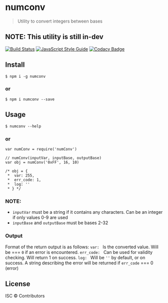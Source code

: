 # numconv

> Utility to convert integers between bases

## NOTE: This utility is still in-dev

[![Build Status](https://travis-ci.com/alxtford/numconv.svg?branch=master)](https://travis-ci.com/alxtford/numconv)
[![JavaScript Style Guide](https://img.shields.io/badge/code_style-standard-brightgreen.svg)](https://standardjs.com)
[![Codacy Badge](https://api.codacy.com/project/badge/Grade/ade8499d0f2f47e3a7f9c7e57c2e8010)](https://www.codacy.com/app/alxtford/numconv?utm_source=github.com&amp;utm_medium=referral&amp;utm_content=alxtford/numconv&amp;utm_campaign=Badge_Grade)

## Install

```console
$ npm i -g numconv
```
### or

```console
$ npm i numconv --save
```

## Usage

```console
$ numconv --help
```
### or

```console
var numConv = require('numConv')

// numConv(inputVar, inputBase, outputBase)
var obj = numConv('0xFF', 16, 10)

/* obj = {
 *  var: 255,
 *  err_code: 1,
 *  log: ''
 * } */

```

### NOTE:
* `inputVar` must be a string if it contains any characters. Can be an integer if only values 0-9 are used
* `inputBase` and `outputBase` must be bases 2-32

### Output
Format of the return output is as follows:
`var: ` Is the converted value. Will be === `0` if an error is encountered.
`err_code: ` Can be used for validity checking. Will return 1 on success.
`log: ` Will be `''` by default, or on success. A string describing the error will be returned if `err_code` === 0 (error)

## License

ISC © Contributors
